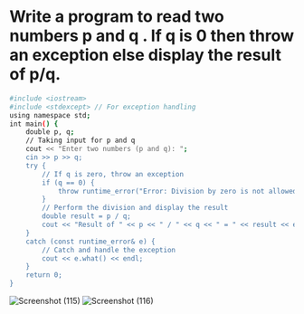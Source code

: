 # Write a program to read two numbers p and q . If q is 0 then throw an exception else display the result of p/q.
```bash
#include <iostream>
#include <stdexcept> // For exception handling
using namespace std;
int main() {
    double p, q;
    // Taking input for p and q
    cout << "Enter two numbers (p and q): ";
    cin >> p >> q;
    try {
        // If q is zero, throw an exception
        if (q == 0) {
            throw runtime_error("Error: Division by zero is not allowed.");
        }
        // Perform the division and display the result
        double result = p / q;
        cout << "Result of " << p << " / " << q << " = " << result << endl;
    }
    catch (const runtime_error& e) {
        // Catch and handle the exception
        cout << e.what() << endl;
    }
    return 0;
}

```
![Screenshot (115)](https://github.com/user-attachments/assets/c7a9cfc0-0d2e-43d9-ac95-5ffba984d44c)
![Screenshot (116)](https://github.com/user-attachments/assets/8faa499b-c449-44d0-8cce-864c040f95ff)

